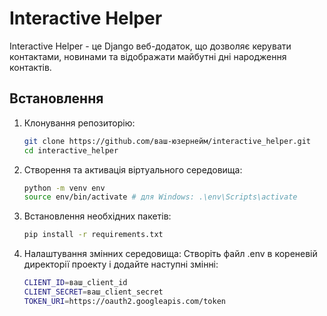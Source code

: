 # Interactive Helper

Interactive Helper - це Django веб-додаток, що дозволяє керувати контактами, новинами та відображати майбутні дні народження контактів.

## Встановлення

1. Клонування репозиторію:

   ```bash
   git clone https://github.com/ваш-юзернейм/interactive_helper.git
   cd interactive_helper
2. Створення та активація віртуального середовища:
    ```bash
   python -m venv env
   source env/bin/activate # для Windows: .\env\Scripts\activate
3. Встановлення необхідних пакетів:
   ```bash
   pip install -r requirements.txt
4. Налаштування змінних середовища:
Створіть файл .env в кореневій директорії проекту і додайте наступні змінні:
   ```bash
   CLIENT_ID=ваш_client_id
   CLIENT_SECRET=ваш_client_secret
   TOKEN_URI=https://oauth2.googleapis.com/token
